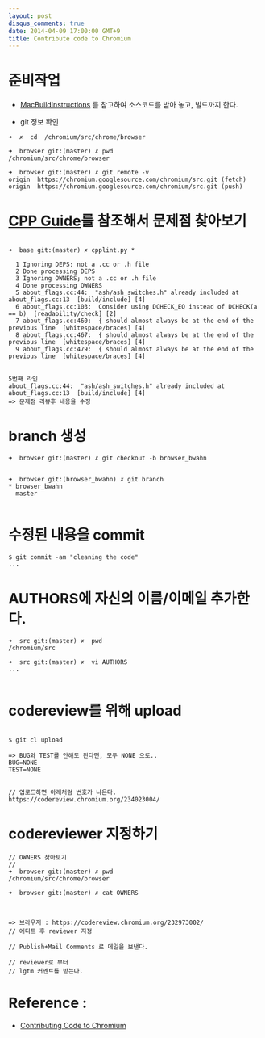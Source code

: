 ```yaml
---
layout: post
disqus_comments: true
date: 2014-04-09 17:00:00 GMT+9
title: Contribute code to Chromium
---
```


# 준비작업

* [MacBuildInstructions]( https://code.google.com/p/chromium/wiki/MacBuildInstructions) 를 참고하여 소스코드를 받아 놓고, 빌드까지 한다.


* git 정보 확인 

```
➜  ✗  cd  /chromium/src/chrome/browser

➜  browser git:(master) ✗ pwd
/chromium/src/chrome/browser

➜  browser git:(master) ✗ git remote -v
origin	https://chromium.googlesource.com/chromium/src.git (fetch)
origin	https://chromium.googlesource.com/chromium/src.git (push)
```

# [CPP Guide]( http://google-styleguide.googlecode.com/svn/trunk/cppguide.xml )를 참조해서 문제점 찾아보기

```

➜  base git:(master) ✗ cpplint.py * 

  1 Ignoring DEPS; not a .cc or .h file
  2 Done processing DEPS
  3 Ignoring OWNERS; not a .cc or .h file
  4 Done processing OWNERS
  5 about_flags.cc:44:  "ash/ash_switches.h" already included at about_flags.cc:13  [build/include] [4]
  6 about_flags.cc:103:  Consider using DCHECK_EQ instead of DCHECK(a == b)  [readability/check] [2]
  7 about_flags.cc:460:  { should almost always be at the end of the previous line  [whitespace/braces] [4]
  8 about_flags.cc:467:  { should almost always be at the end of the previous line  [whitespace/braces] [4]
  9 about_flags.cc:479:  { should almost always be at the end of the previous line  [whitespace/braces] [4]
  
```

```
5번째 라인
about_flags.cc:44:  "ash/ash_switches.h" already included at about_flags.cc:13  [build/include] [4] 
=> 문제점 리뷰후 내용을 수정 
```

# branch 생성

```
➜  browser git:(master) ✗ git checkout -b browser_bwahn


➜  browser git:(browser_bwahn) ✗ git branch
* browser_bwahn
  master
  
```

# 수정된 내용을 commit

```
$ git commit -am "cleaning the code"
...
```

# AUTHORS에 자신의 이름/이메일 추가한다.

```
➜  src git:(master) ✗  pwd
/chromium/src

➜  src git:(master) ✗  vi AUTHORS
...


```

# codereview를 위해 upload


```

$ git cl upload

=> BUG와 TEST를 안해도 된다면, 모두 NONE 으로..
BUG=NONE
TEST=NONE


// 업로드하면 아래처럼 번호가 나온다.
https://codereview.chromium.org/234023004/
```

# codereviewer 지정하기

```
// OWNERS 찾아보기 
// 
➜  browser git:(master) ✗ pwd
/chromium/src/chrome/browser

➜  browser git:(master) ✗ cat OWNERS



=> 브라우저 : https://codereview.chromium.org/232973002/ 
// 에디트 후 reviewer 지정

// Publish+Mail Comments 로 메일을 보낸다. 

// reviewer로 부터 
// lgtm 커멘트를 받는다. 
```


# Reference : 
* [Contributing Code to Chromium]( http://dev.chromium.org/developers/contributing-code )

